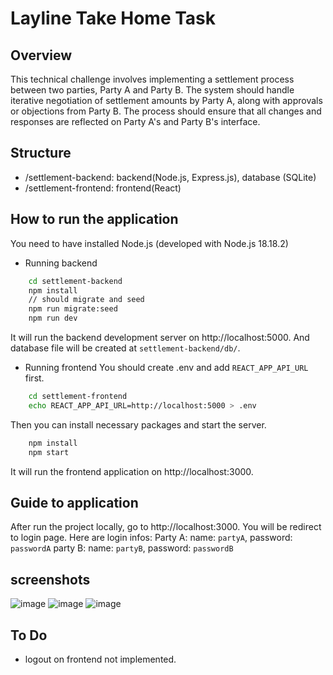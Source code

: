 # Layline Take Home Task

## Overview

This technical challenge involves implementing a settlement process between two parties, Party A and Party B. The system should handle iterative negotiation of settlement amounts by Party A, along with approvals or objections from Party B. The process should ensure that all changes and responses are reflected on Party A's and Party B's interface.

## Structure

- /settlement-backend: backend(Node.js, Express.js), database (SQLite)
- /settlement-frontend: frontend(React)

## How to run the application

You need to have installed Node.js (developed with Node.js 18.18.2)

- Running backend
```bash
    cd settlement-backend
    npm install
    // should migrate and seed
    npm run migrate:seed
    npm run dev
```
It will run the backend development server on http://localhost:5000.
And database file will be created at `settlement-backend/db/`.

- Running frontend
You should create .env and add `REACT_APP_API_URL` first.
```bash
    cd settlement-frontend
    echo REACT_APP_API_URL=http://localhost:5000 > .env
```
Then you can install necessary packages and start the server.
```bash
    npm install
    npm start
```
It will run the frontend application on http://localhost:3000.

## Guide to application

After run the project locally, go to http://localhost:3000.
You will be redirect to login page.
Here are login infos:
Party A:
name: `partyA`, password: `passwordA`
party B:
name: `partyB`, password: `passwordB`

## screenshots
![image](https://github.com/sirius829/leyline-assessment/assets/133846033/67bb7d5d-cffc-4884-8372-bfb47fa518ae)
![image](https://github.com/sirius829/leyline-assessment/assets/133846033/a015e881-6f1a-4d09-b11f-994a2a886537)
![image](https://github.com/sirius829/leyline-assessment/assets/133846033/e700840a-f7ba-422a-bdab-815211d33eb5)

## To Do
- logout on frontend not implemented.
